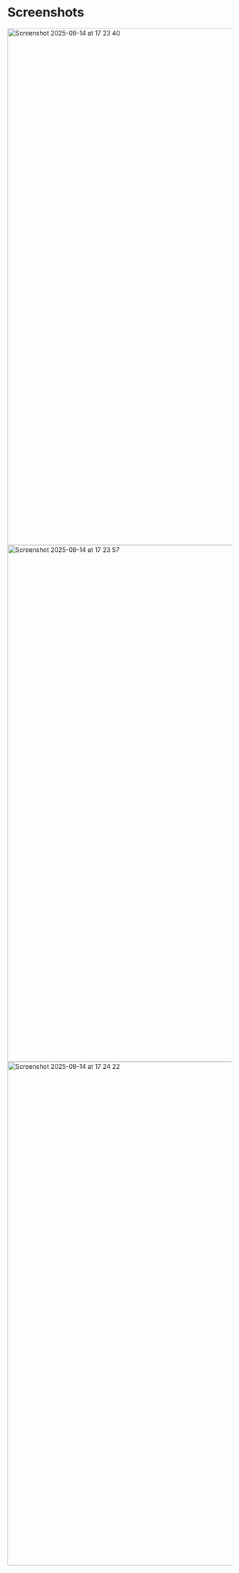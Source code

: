 # Screenshots

<img width="1456" height="1161" alt="Screenshot 2025-09-14 at 17 23 40" src="https://github.com/user-attachments/assets/7dfee920-4fdb-4fae-beda-bdce4ef53009" />
<img width="1456" height="1161" alt="Screenshot 2025-09-14 at 17 23 57" src="https://github.com/user-attachments/assets/4a031f30-40a3-46eb-89cc-5a193d1da76f" />
<img width="783" height="1132" alt="Screenshot 2025-09-14 at 17 24 22" src="https://github.com/user-attachments/assets/853197c8-613b-47a1-ab8e-03ea2ae2822b" />
